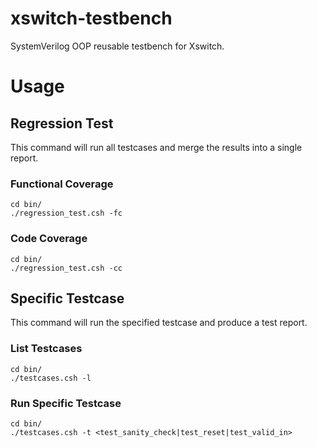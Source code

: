 # xswitch-testbench
SystemVerilog OOP reusable testbench for Xswitch.

# Usage
## Regression Test
This command will run all testcases and merge the results into a single report.
### Functional Coverage
```
cd bin/
./regression_test.csh -fc
```
### Code Coverage
```
cd bin/
./regression_test.csh -cc
```
## Specific Testcase
This command will run the specified testcase and produce a test report.
### List Testcases
```
cd bin/
./testcases.csh -l
```
### Run Specific Testcase
```
cd bin/
./testcases.csh -t <test_sanity_check|test_reset|test_valid_in>
```
